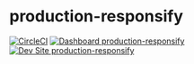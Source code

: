 # production-responsify

[![CircleCI](https://circleci.com/gh/responsify/production-responsify.svg?style=shield)](https://circleci.com/gh/responsify/production-responsify)
[![Dashboard production-responsify](https://img.shields.io/badge/dashboard-production_responsify-yellow.svg)](https://dashboard.pantheon.io/sites/e7457265-af18-4427-9159-aa59bf06c222#dev/code)
[![Dev Site production-responsify](https://img.shields.io/badge/site-production_responsify-blue.svg)](http://dev-production-responsify.pantheonsite.io/)